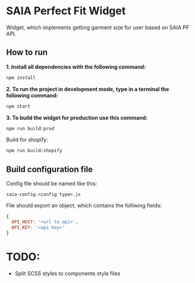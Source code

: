 # SAIA Perfect Fit Widget

Widget, which implements getting garment size for user based on SAIA PF API.

## How to run

**1. Install all dependencies with the following command:**

```sh
npm install
```

**2. To run the project in development mode, type in a terminal the following command:**

```sh
npm start
```

**3. To build the widget for production use this command:**

```sh
npm run build:prod
```

Build for shopify:

```sh
npm run build:shopify
```

## Build configuration file

Config file should be named like this:

    saia-config.<config type>.js

File should export an object, which contains the folliwing fields:

```js
{
  API_HOST: '<url to api>',
  API_KEY: '<api key>'
}
```

# TODO:

* Split SCSS styles to components style files
